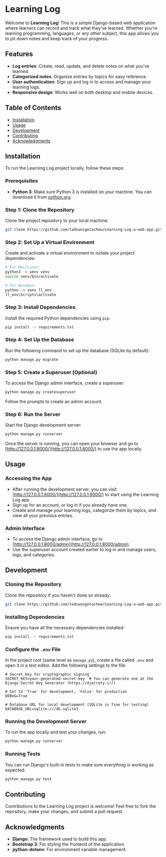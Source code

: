 # Learning Log

Welcome to **Learning Log**! This is a simple Django-based web application where learners can record and track what they’ve learned. Whether you're learning programming, languages, or any other subject, this app allows you to jot down notes and keep track of your progress.

## Features
- **Log entries**: Create, read, update, and delete notes on what you've learned.
- **Categorized notes**: Organize entries by topics for easy reference.
- **User authentication**: Sign up and log in to access and manage your learning logs.
- **Responsive design**: Works well on both desktop and mobile devices.

## Table of Contents

- [Installation](#installation)
- [Usage](#usage)
- [Development](#development)
- [Contributing](#contributing)
- [Acknowledgments](#acknowledgments)

## Installation

To run the Learning Log project locally, follow these steps:

### Prerequisites

- **Python 3**: Make sure Python 3 is installed on your machine. You can download it from [python.org](https://www.python.org/downloads/).

### Step 1: Clone the Repository

Clone the project repository to your local machine:

```bash
git clone https://github.com/tadiwosgetachew/Learning-Log-a-web-app.git
```

### Step 2: Set Up a Virtual Environment

Create and activate a virtual environment to isolate your project dependencies:

```bash
# For Mac/Linux:
python3 -m venv venv
source venv/bin/activate

# For Windows:
python -m venv ll_env
ll_env\Scripts\activate
```

### Step 3: Install Dependencies

Install the required Python dependencies using `pip`:

```bash
pip install -r requirements.txt
```

### Step 4: Set Up the Database

Run the following command to set up the database (SQLite by default):

```bash
python manage.py migrate
```

### Step 5: Create a Superuser (Optional)

To access the Django admin interface, create a superuser:

```bash
python manage.py createsuperuser
```

Follow the prompts to create an admin account.

### Step 6: Run the Server

Start the Django development server:

```bash
python manage.py runserver
```

Once the server is running, you can open your browser and go to [http://127.0.0.1:8000/](http://127.0.0.1:8000/) to use the app locally.

## Usage

### Accessing the App

- After running the development server, you can visit [http://127.0.0.1:8000/](http://127.0.0.1:8000/) to start using the Learning Log app.
- Sign up for an account, or log in if you already have one.
- Create and manage your learning logs, categorize them by topics, and view all your previous entries.

### Admin Interface

- To access the Django admin interface, go to [http://127.0.0.1:8000/admin](http://127.0.0.1:8000/admin).
- Use the superuser account created earlier to log in and manage users, logs, and categories.

## Development

### Cloning the Repository

Clone the repository if you haven't done so already:

```bash
git clone https://github.com/tadiwosgetachew/Learning-Log-a-web-app.git
```

### Installing Dependencies

Ensure you have all the necessary dependencies installed:

```bash
pip install -r requirements.txt
```

### Configure the `.env` File

In the project root (same level as `manage.py`), create a file called `.env` and open it in a text editor. Add the following settings to the file:

```env
# Secret key for cryptographic signing
SECRET_KEY=your-generated-secret-key  # You can generate one at the Django Secret Key Generator (https://djecrety.ir/)

# Set to 'True' for development, 'False' for production
DEBUG=True

# Database URL for local development (SQLite is fine for testing)
DATABASE_URL=sqlite:///db.sqlite3 
```

### Running the Development Server

To run the app locally and test your changes, run:

```bash
python manage.py runserver
```

### Running Tests

You can run Django's built-in tests to make sure everything is working as expected:

```bash
python manage.py test
```

## Contributing

Contributions to the Learning Log project is welcome!
Feel free to fork the repository, make your changes, and submit a pull request.

## Acknowledgments

- **Django**: The framework used to build this app.
- **Bootstrap 3**: For styling the frontend of the application.
- **python-dotenv**: For environment variable management.



